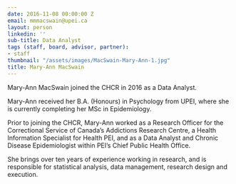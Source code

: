 ```yaml
---
date: 2016-11-08 00:00:00 Z
email: mmmacswain@upei.ca
layout: person
linkedin: ''
sub-title: Data Analyst
tags (staff, board, advisor, partner):
- staff
thumbnail: "/assets/images/MacSwain-Mary-Ann-1.jpg"
title: Mary-Ann MacSwain
---
```



Mary-Ann MacSwain joined the CHCR in 2016 as a Data Analyst.

Mary-Ann received her B.A. (Honours) in Psychology from UPEI, where she is currently completing her MSc in Epidemiology.

Prior to joining the CHCR, Mary-Ann worked as a Research Officer for the Correctional Service of Canada’s Addictions Research Centre, a Health Information Specialist for Health PEI, and as a Data Analyst and Chronic Disease Epidemiologist within PEI’s Chief Public Health Office.

She brings over ten years of experience working in research, and is responsible for statistical analysis, data management, research design and execution.